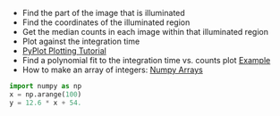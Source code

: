 - Find the part of the image that is illuminated
- Find the coordinates of the illuminated region
- Get the median counts in each image within that illuminated region
- Plot against the integration time
- [PyPlot Plotting Tutorial](http://matplotlib.org/users/pyplot_tutorial.html)
- Find a polynomial fit to the integration time vs. counts plot [Example](https://sites.google.com/site/scienceuprising/tools/useful-python-scripts/matplotlib/using-numpy-s-polyfit-in-combination-with-matplotlib-to-fit-data-points)
- How to make an array of integers: [Numpy Arrays](http://www.scipy-lectures.org/intro/numpy/operations.html)

```python
import numpy as np
x = np.arange(100)
y = 12.6 * x + 54.
```
